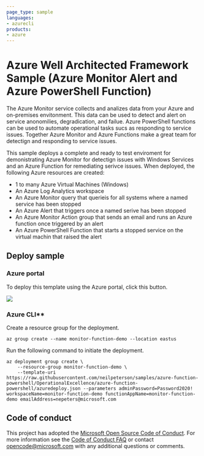 ```yaml
--- 
page_type: sample
languages:
- azurecli
products:
- azure
---
```


# Azure Well Architected Framework Sample (Azure Monitor Alert and Azure PowerShell Function)

The Azure Monitor service collects and analizes data from your Azure and on-premises envitonment. This data can be used to detect and alert on service anonomilies, degradication, and failue. Azure PowerShell functions can be used to automate operational tasks sucs as responding to service issues. Together Azure Monitor and Azure Functions make a great team for detectign and responding to service issues.

This sample deploys a complete and ready to test enviroment for demonistrating Azure Monitor for detectign issues with Windows Services and an Azure Function for remediating serivce issues. When deployed, the following Azure resources are created:

- 1 to many Azure Virtual Machines (Windows)
- An Azure Log Analytics workspace
- An Azure Monitor query that querieis for all systems where a named service has been stopped
- An Azure Alert that triggers once a named serive has been stopped
- An Azure Monitor Action group that sends an email and runs an Azure function once triggered by an alert
- An Azure PowerShell Function that starts a stopped service on the virtual machin that raised the alert

## Deploy sample

### Azure portal

To deploy this template using the Azure portal, click this button.

<a href="https://portal.azure.com/#create/Microsoft.Template/uri/https%3A%2F%2Fraw.githubusercontent.com%2Fneilpeterson%2Fsamples%2Fazure-function-powershell%2FOperationalExcellence%2Fazure-function-powershell%2Fazuredeploy.json" target="_blank">
    <img src="http://azuredeploy.net/deploybutton.png"/>
</a>  

### Azure CLI**

Create a resource group for the deployment.

```azurecli
az group create --name monitor-function-demo --location eastus
```

Run the following command to initiate the deployment.

```azurecli
az deployment group create \
    --resource-group monitor-function-demo \
    --template-uri https://raw.githubusercontent.com/neilpeterson/samples/azure-function-powershell/OperationalExcellence/azure-function-powershell/azuredeploy.json --parameters adminPassword=Password2020! workspaceName=monitor-function-demo functionAppName=monitor-function-demo emailAddress=nepeters@microsoft.com
```

## Code of conduct

This project has adopted the [Microsoft Open Source Code of Conduct](https://opensource.microsoft.com/codeofconduct/). For more information see the [Code of Conduct FAQ](https://opensource.microsoft.com/codeofconduct/faq/) or contact [opencode@microsoft.com](mailto:opencode@microsoft.com) with any additional questions or comments.
